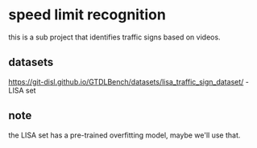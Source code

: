 # speed limit recognition

this is a sub project that identifies traffic signs based on videos. 

## datasets
https://git-disl.github.io/GTDLBench/datasets/lisa_traffic_sign_dataset/ - LISA set

## note
the LISA set has a pre-trained overfitting model, maybe we'll use that.

